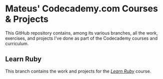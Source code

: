 # Mateus' Codecademy.com Courses & Projects
This GitHub repository contains, among its various branches, all the work, exercises, and projects I've done as part of the Codecademy courses and curriculum.

## Learn Ruby
This branch contains the work and projects for the [_Learn Ruby_](https://www.codecademy.com/courses/learn-ruby) course.
